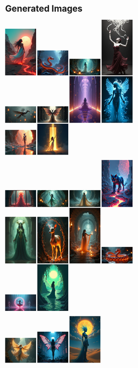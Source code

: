 # Generated Images



<img src="2025_07_20_01.png" width="100"/> <img src="2025_07_20_02.png" width="100"/> <img src="2025_07_20_03.png" width="100"/> <img src="2025_07_20_04.png" width="100"/> <img src="2025_07_20_05.png" width="100"/> <img src="2025_07_20_06.png" width="100"/> <img src="2025_07_20_07.png" width="100"/> <img src="2025_07_20_08.png" width="100"/> <img src="2025_07_20_09.png" width="100"/> <img src="2025_07_20_10.png" width="100"/>

<img src="2025_07_20_11.png" width="100"/> <img src="2025_07_20_12.png" width="100"/> <img src="2025_07_20_13.png" width="100"/> <img src="2025_07_20_14.png" width="100"/> <img src="2025_07_20_15.png" width="100"/> <img src="2025_07_20_16.png" width="100"/> <img src="2025_07_20_17.png" width="100"/> <img src="2025_07_20_18.png" width="100"/> <img src="2025_07_20_19.png" width="100"/> <img src="2025_07_20_20.png" width="100"/>

<img src="2025_07_20_21.png" width="100"/> <img src="2025_07_20_22.png" width="100"/> <img src="2025_07_20_23.png" width="100"/>